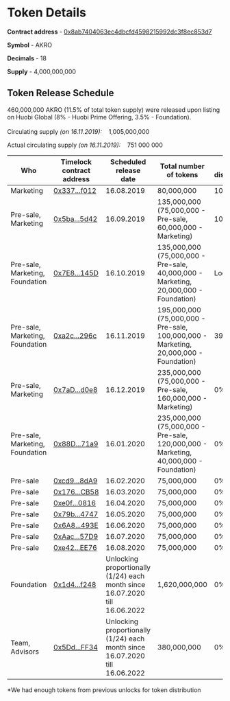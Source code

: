 # Token Details

**Contract address** - [0x8ab7404063ec4dbcfd4598215992dc3f8ec853d7](https://etherscan.io/address/0x8ab7404063ec4dbcfd4598215992dc3f8ec853d7)

**Symbol** - AKRO

**Decimals** - 18

**Supply** - 4,000,000,000


## Token Release Schedule

460,000,000 AKRO (11.5% of total token supply) were released upon listing on Huobi Global (8% - Huobi Prime Offering, 3.5% - Foundation). 
<br/> 
<br/>
Circulating supply *(on 16.11.2019):* &nbsp;&nbsp; 1,005,000,000 <br/> 

Actual circulating supply *(on 16.11.2019):* &nbsp;&nbsp; 751 000 000 <br/>

<table>
<thead>
<tr>
<th><strong>Who</strong></th>
<th><strong>Timelock contract address</strong></th>
<th><strong>Scheduled release <br/> date</strong></th>
<th><strong>Total number of tokens</strong></th>
<th>% distributed</th>
</tr>
</thead>
<tbody>
<tr>
<td>Marketing</td>
<td><a href="https://etherscan.io/address/0x3370D0C3048b98eb6034774883Ab14617872f012">0x337...f012</a></td>
<td>16.08.2019</td>
<td>80,000,000</td>
<td>100%</td>
</tr>
<tr>
<td>Pre-sale, Marketing</td>
<td><a href="https://etherscan.io/address/0x5baFf73622FE06282496FABebc8711b57cC75d42">0x5ba...5d42</a></td>
<td>16.09.2019</td>
<td>135,000,000 (75,000,000 - Pre-sale, 60,000,000 - Marketing)</td>
<td>100%</tr>
</tr>
<tr>
<td>Pre-sale, Marketing, Foundation</td>
<td><a href="https://etherscan.io/address/0x7E8D536600d2a66321f8A02DdC9763520200145D">0x7E8...145D</a></td>
<td>16.10.2019</td>
<td>135,000,000 (75,000,000 - Pre-sale, 40,000,000 - Marketing, 20,000,000 - Foundation)</td>
<td>Locked*</td>
</tr>
<tr>
<td>Pre-sale, Marketing, Foundation</td>
<td><a href="https://etherscan.io/address/0xa2cdF1944C40f2511Cb3fdD975b45fF0D217296c">0xa2c...296c</a></td>
<td>16.11.2019</td>
<td>195,000,000 (75,000,000 - Pre-sale, 100,000,000 - Marketing, 20,000,000 - Foundation)</td>
<td>39%</td>
</tr>
<tr>
<td>Pre-sale, Marketing</td>
<td><a href="https://etherscan.io/address/0x7aDCAcC6D4b3cB8FE456B57EF6d9A9ab3368d0e8">0x7aD...d0e8</a></td>
<td>16.12.2019</td>
<td>235,000,000 (75,000,000 - Pre-sale, 160,000,000 - Marketing)</td>
<td>0%</td>
</tr>
<tr>
<td>Pre-sale, Marketing, Foundation</td>
<td><a href="https://etherscan.io/address/0x88D73c2Ad07b026b5CBA10C3186C9dd107f171a9">0x88D...71a9</a></td>
<td>16.01.2020</td>
<td>235,000,000 (75,000,000 - Pre-sale, 120,000,000 - Marketing, 40,000,000 - Foundation)</td>
<td>0%</td>
</tr>
<tr>
<td>Pre-sale</td>
<td><a href="https://etherscan.io/address/0xcd9Af4fCB3B0eaC14bfF9F2753f627d43ee08dA9">0xcd9...8dA9</a></td>
<td>16.02.2020</td>
<td>75,000,000</td>
<td>0%</td>
</tr>
<tr>
<td>Pre-sale</td>
<td><a href="https://etherscan.io/address/0x176a211D5f4C2045310555c31E7DaDB5550aCB58">0x176...CB58</a></td>
<td>16.03.2020</td>
<td>75,000,000</td>
<td>0%</td>
</tr>
<tr>
<td>Pre-sale</td>
<td><a href="https://etherscan.io/address/0xe0f176E57EF636B09C317edbB4ad2dF4216a0816">0xe0f...0816</a></td>
<td>16.04.2020</td>
<td>75,000,000</td>
<td>0%</td>
</tr>
<tr>
<td>Pre-sale</td>
<td><a href="https://etherscan.io/address/0x79b23D2E338BE27BD554E1Fa5777d79491414747">0x79b...4747</a></td>
<td>16.05.2020</td>
<td>75,000,000</td>
<td>0%</td>
</tr>
<tr>
<td>Pre-sale</td>
<td><a href="https://etherscan.io/address/0x6A89b3C90d66081ab7a555a3E8411d9BdE2C493E">0x6A8...493E</a></td>
<td>16.06.2020</td>
<td>75,000,000</td>
<td>0%</td>
</tr>
<tr>
<td>Pre-sale</td>
<td><a href="https://etherscan.io/address/0xAacc072E98a0B72b3B0613dD0E866dFD1d9257D9">0xAac...57D9</a></td>
<td>16.07.2020</td>
<td>75,000,000</td>
<td>0%</td>
</tr>
<tr>
<td>Pre-sale</td>
<td><a href="https://etherscan.io/address/0xe422C577FE8dEbBEc1C3B1ae5774C3b259A2EE76">0xe42...EE76</a></td>
<td>16.08.2020</td>
<td>75,000,000</td>
<td>0%</td>
</tr>
<tr>
<td>Foundation</td>
<td><a href="https://etherscan.io/address/0x1d44b41A742D2b008A8faF655451aa015a59f248">0x1d4...f248</a></td>
<td>Unlocking proportionally (1/24) each month since 16.07.2020 till 16.06.2022</td>
<td>1,620,000,000</td>
<td>0%</td>
</tr>
<tr>
<td>Team, Advisors</td>
<td><a href="https://etherscan.io/address/0x5Ddb9fA8D6EC60bBa1e8fbC22379f2E7A8e0FF34">0x5Dd...FF34</a></td>
<td>Unlocking proportionally (1/24) each month since 16.07.2020 till 16.06.2022</td>
<td>380,000,000</td>
<td>0%</td>
</tr>
</tbody>
</table>
*We had enough tokens from previous unlocks for token distribution